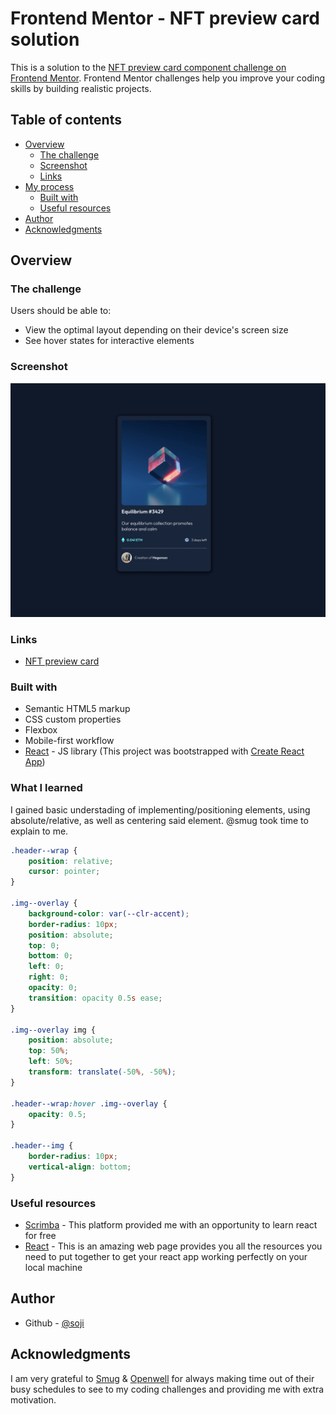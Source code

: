 # Frontend Mentor - NFT preview card solution

This is a solution to the [NFT preview card component challenge on Frontend Mentor](https://www.frontendmentor.io/challenges/nft-preview-card-component-SbdUL_w0U). Frontend Mentor challenges help you improve your coding skills by building realistic projects.

## Table of contents

- [Overview](#overview)
  - [The challenge](#the-challenge)
  - [Screenshot](#screenshot)
  - [Links](#links)
- [My process](#my-process)
  - [Built with](#built-with)
  - [Useful resources](#useful-resources)
- [Author](#author)
- [Acknowledgments](#acknowledgments)

## Overview

### The challenge

Users should be able to:

- View the optimal layout depending on their device's screen size
- See hover states for interactive elements

### Screenshot

![](./src/images/screenshot.png)

### Links

- [NFT preview card](https://nft-preview-card-smoky.vercel.app/)

### Built with

- Semantic HTML5 markup
- CSS custom properties
- Flexbox
- Mobile-first workflow
- [React](https://reactjs.org/) - JS library (This project was bootstrapped with [Create React App](https://github.com/facebook/create-react-app))

### What I learned

I gained basic understading of implementing/positioning elements, using absolute/relative, as well as centering said element. @smug took time to explain to me.

```css
.header--wrap {
	position: relative;
	cursor: pointer;
}

.img--overlay {
	background-color: var(--clr-accent);
	border-radius: 10px;
	position: absolute;
	top: 0;
	bottom: 0;
	left: 0;
	right: 0;
	opacity: 0;
	transition: opacity 0.5s ease;
}

.img--overlay img {
	position: absolute;
	top: 50%;
	left: 50%;
	transform: translate(-50%, -50%);
}

.header--wrap:hover .img--overlay {
	opacity: 0.5;
}

.header--img {
	border-radius: 10px;
	vertical-align: bottom;
}
```

### Useful resources

- [Scrimba](https://scrimba.com/learn/learnreact) - This platform provided me with an opportunity to learn react for free
- [React](https://reactjs.org/) - This is an amazing web page provides you all the resources you need to put together to get your react app working perfectly on your local machine

## Author

- Github - [@soji](https://github.com/soji-opa)

## Acknowledgments

I am very grateful to [Smug](https://github.com/theadusamuel) & [Openwell](https://github.com/openwell) for always making time out of their busy schedules to see to my coding challenges and providing me with extra motivation.
